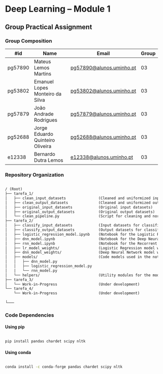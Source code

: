 # Deep Learning – Module 1

## Group Practical Assignment

### Group Composition

| #id     | Name                             | Email                    | Group |
| ------- | -------------------------------- | ------------------------ | ----- |
| pg57890 | Mateus Lemos Martins             | pg57890@alunos.uminho.pt | 03    |
| pg53802 | Emanuel Lopes Monteiro da Silva  | pg53802@alunos.uminho.pt | 03    |
| pg57879 | João Andrade Rodrigues           | pg57879@alunos.uminho.pt | 03    |
| pg52688 | Jorge Eduardo Quinteiro Oliveira | pg52688@alunos.uminho.pt | 03    |
| e12338  | Bernardo Dutra Lemos             | e12338@alunos.uminho.pt  | 03    |

### Repository Organization

```md

/ (Root)
├── tarefa_1/
│   ├── clean_input_datasets               (Cleaned and uniformized input datasets)
│   ├── clean_output_datasets              (Cleaned and uniformized output datasets)
│   ├── original_input_datasets            (Original input datasets)
│   ├── original_output_datasets           (Original output datasets)
│   └── clean_pipeline.py                  (Script for cleaning and normalizing datasets)
├── tarefa_2/
│   ├── classify_input_datasets            (Input datasets for classification)
│   ├── classify_output_datasets           (Output datasets for classified results)
│   ├── logistic_regression_model.ipynb    (Notebook for the Logistic Regression model)
│   ├── dnn_model.ipynb                    (Notebook for the Deep Neural Network model)
│   ├── rnn_model.ipynb                    (Notebook for the Recorrent Neural Network model)
│   ├── lr_model_weights/                  (Logistic Regression model weights)
│   ├── dnn_model_weights/                 (Deep Neural Network model weights)
│   ├── models/                            (Code models used in the notebooks)
│   │   ├── dnn_model.py
│   │   ├── logistic_regression_model.py
│   |   └── rnn_model.py  
│   └── helpers/                           (Utility modules for the models)
├── tarefa_3/
│   └── Work-in-Progress                   (Under development)
└── tarefa_4/
    └── Work-in-Progress                   (Under development)

```
└──
### Code Dependencies

#### Using pip

```bash

pip install pandas chardet scipy nltk

```

#### Using conda

```bash

conda install -c conda-forge pandas chardet scipy nltk

```
